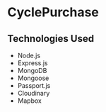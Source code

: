 # CyclePurchase



## Technologies Used

- Node.js  
- Express.js  
- MongoDB  
- Mongoose  
- Passport.js  
- Cloudinary  
- Mapbox  


 
 

